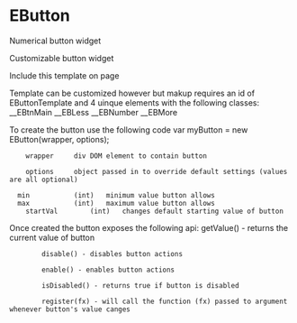 # EButton
Numerical button widget

Customizable button widget

Include this template on page
	<script type="template/EButton" id="EButtonTemplate">
		<div class="__EBtnMain">
			<div class="__EBLess">
				<span>-</span>
			</div>
		  	<div class="__EBNumber">
		  	</div>
			<div class="__EBMore">
				<span>+</span>
			</div>
		</div>
	</script>

Template can be customized however but makup requires an id of EButtonTemplate and 4 uinque elements with the following classes:
  __EBtnMain
  __EBLess
  __EBNumber
  __EBMore
  
To create the button use the following code
  var myButton = new EButton(wrapper, options);
  
		wrapper		div DOM element to contain button
		
		options		object passed in to override default settings (values are all optional)
	
      min			(int)	minimum value button allows
      max			(int)	maximum value button allows 
	    startVal		(int)	changes default starting value of button
	    
Once created the button exposes the following api:
			getValue() - returns the current value of button
			
			disable() - disables button actions
			
			enable() - enables button actions
			
			isDisabled() - returns true if button is disabled
			
			register(fx) - will call the function (fx) passed to argument whenever button's value canges

